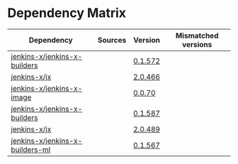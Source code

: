 # Dependency Matrix

Dependency | Sources | Version | Mismatched versions
---------- | ------- | ------- | -------------------
[jenkins-x/jenkins-x-builders](https://github.com/jenkins-x/jenkins-x-builders) |  | [0.1.572]() | 
[jenkins-x/jx](https://github.com/jenkins-x/jx) |  | [2.0.466]() | 
[jenkins-x/jenkins-x-image](https://github.com/jenkins-x/jenkins-x-image) |  | [0.0.70](https://github.com/jenkins-x/jenkins-x-image/releases/tag/0.0.70) | 
[jenkins-x/jenkins-x-builders](https://github.com/jenkins-x/jenkins-x-builders) |  | [0.1.587]() | 
[jenkins-x/jx](https://github.com/jenkins-x/jx) |  | [2.0.489](https://github.com/jenkins-x/jx/releases/tag/v2.0.489) | 
[jenkins-x/jenkins-x-builders-ml](https://github.com/jenkins-x/jenkins-x-builders-ml) |  | [0.1.567]() | 
